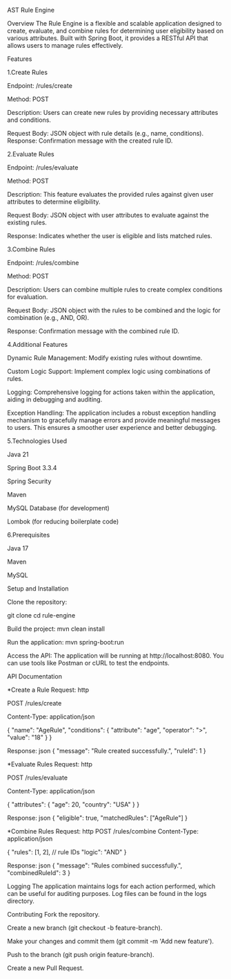AST Rule Engine

Overview The Rule Engine is a flexible and scalable application designed to create, evaluate, and combine rules for determining user eligibility based on various attributes. Built with Spring Boot, it provides a RESTful API that allows users to manage rules effectively.

Features

1.Create Rules

Endpoint: /rules/create 

Method: POST 

Description: Users can create new rules by providing necessary attributes and conditions. 

Request Body: JSON object with rule details (e.g., name, conditions). Response: Confirmation message with the created rule ID.

2.Evaluate Rules 

Endpoint: /rules/evaluate 

Method: POST 

Description: This feature evaluates the provided rules against given user attributes to determine eligibility. 

Request Body: JSON object with user attributes to evaluate against the existing rules. 

Response: Indicates whether the user is eligible and lists matched rules.

3.Combine Rules 

Endpoint: /rules/combine 

Method: POST 

Description: Users can combine multiple rules to create complex conditions for evaluation. 

Request Body: JSON object with the rules to be combined and the logic for combination (e.g., AND, OR). 

Response: Confirmation message with the combined rule ID.

4.Additional Features

Dynamic Rule Management: Modify existing rules without downtime. 

Custom Logic Support: Implement complex logic using combinations of rules. 

Logging: Comprehensive logging for actions taken within the application, aiding in debugging and auditing.

Exception Handling: The application includes a robust exception handling mechanism to gracefully manage errors and provide meaningful messages to users. This ensures a smoother user experience and better debugging.

5.Technologies Used 

Java 21 

Spring Boot 3.3.4 

Spring Security 

Maven 

MySQL Database (for development) 

Lombok (for reducing boilerplate code)

6.Prerequisites

Java 17

Maven

MySQL

Setup and Installation 

Clone the repository:

git clone <repository-url>
cd rule-engine

Build the project:
mvn clean install


Run the application:
mvn spring-boot:run
 
Access the API: The application will be running at http://localhost:8080. You can use tools like Postman or cURL to test the endpoints.

API Documentation

*Create a Rule Request: http 

POST /rules/create

Content-Type: application/json

{
    "name": "AgeRule",
    "conditions": {
        "attribute": "age",
        "operator": ">",
        "value": "18"
    }
}

Response: json 
{
    "message": "Rule created successfully.",
    "ruleId": 1
}


*Evaluate Rules Request: http

POST /rules/evaluate

Content-Type: application/json

{
    "attributes": {
        "age": 20,
        "country": "USA"
    }
}


Response: 
json 
{
    "eligible": true,
    "matchedRules": ["AgeRule"]
}


*Combine Rules Request: http 
POST /rules/combine
Content-Type: application/json

{
    "rules": [1, 2],  // rule IDs
    "logic": "AND"
}


Response: json 
{
    "message": "Rules combined successfully.",
    "combinedRuleId": 3
}


Logging The application maintains logs for each action performed, which can be useful for auditing purposes. Log files can be found in the logs directory.

Contributing Fork the repository. 

Create a new branch (git checkout -b feature-branch). 

Make your changes and commit them (git commit -m 'Add new feature').

Push to the branch (git push origin feature-branch). 

Create a new Pull Request.
